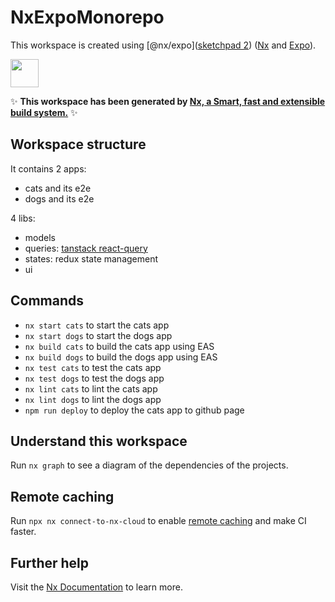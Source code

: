 # NxExpoMonorepo

This workspace is created using [@nx/expo]([sketchpad 2](https://nx.dev/packages/expo)) ([Nx](https://nx.dev) and [Expo](https://expo.io/)).

<a href="https://nx.dev" target="_blank" rel="noreferrer"><img src="https://raw.githubusercontent.com/nrwl/nx/master/images/nx-logo.png" width="45"></a>

✨ **This workspace has been generated by [Nx, a Smart, fast and extensible build system.](https://nx.dev)** ✨

## Workspace structure
It contains 2 apps:
- cats and its e2e
- dogs and its e2e

4 libs:
- models
- queries: [tanstack react-query](https://react-query.tanstack.com/)
- states: redux state management
- ui

## Commands
- `nx start cats` to start the cats app
- `nx start dogs` to start the dogs app
- `nx build cats` to build the cats app using EAS
- `nx build dogs` to build the dogs app using EAS
- `nx test cats` to test the cats app
- `nx test dogs` to test the dogs app
- `nx lint cats` to lint the cats app
- `nx lint dogs` to lint the dogs app
- `npm run deploy` to deploy the cats app to github page

## Understand this workspace

Run `nx graph` to see a diagram of the dependencies of the projects.

## Remote caching

Run `npx nx connect-to-nx-cloud` to enable [remote caching](https://nx.app) and make CI faster.

## Further help

Visit the [Nx Documentation](https://nx.dev) to learn more.
